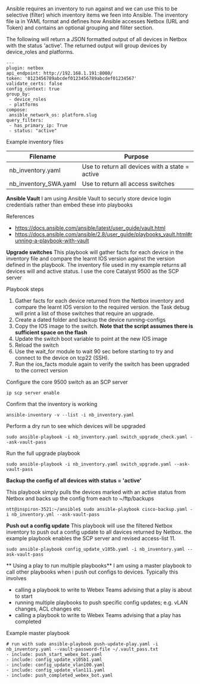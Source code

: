 Ansible requires an inventory to run against and we can use this to be selective (filter) which inventory items we feen into Ansible. The inventory file ia in YAML format and defines
how Ansible accesses Netbox (URL and Token) and contains an optional grouping and filiter section.

The following will return a JSON formatted output of all devices in Netbox with the status 'active'. The returned output will group devices by device_roles and platforms.
```
---
plugin: netbox
api_endpoint: http://192.168.1.191:8000/
token: '0123456789abcdef0123456789abcdef01234567'
validate_certs: false
config_context: true
group_by:
 - device_roles
 - platforms
compose:
 ansible_network_os: platform.slug
query_filters:
 - has_primary_ip: True
 - status: "active"
 ```

Example inventory files

| Filename | Purpose |
| ------ | ------ |
| nb_inventory.yaml | Use to return all devices with a state = active |
| nb_inventory_SWA.yaml | Use to return all access switches |

**Ansible Vault**
I am using Ansible Vault to securly store device login credentials rather than embed these into playbooks


References
*  https://docs.ansible.com/ansible/latest/user_guide/vault.html
*  https://docs.ansible.com/ansible/2.8/user_guide/playbooks_vault.html#running-a-playbook-with-vault

**Upgrade switches**
This playbook will gather facts for each device in the inventory file and compare the learnt IOS version against the version defined in the playbook. The inventory file used in my example returns all devices will and active status.
I use the core Catalyst 9500 as the SCP server

Playbook steps
1. Gather facts for each device returned from the Netbox inventory and compare the learnt IOS version to the required version. the Task debug will print a list of those switches that require an upgrade.
2. Create a dated folder and backup the device running-configs
3. Copy the IOS image to the switch. **Note that the script assumes there is sufficient space on the flash**
4. Update the switch boot variable to point at the new IOS image
5. Reload the switch
6. Use the wait_for module to wait 90 sec before starting to try and connect to the device on tcp22 (SSH). 
7. Run the ios_facts module again to verify the switch has been upgraded to the correct version


Configure the core 9500 switch as an SCP server
```
ip scp server enable
```

Confirm that the inventory is working
```
ansible-inventory -v --list -i nb_inventory.yaml
```

Perform a dry run to see which devices will be upgraded
```
sudo ansible-playbook -i nb_inventory.yaml switch_upgrade_check.yaml --ask-vault-pass
```

Run the full upgrade playbook
```
sudo ansible-playbook -i nb_inventory.yaml switch_upgrade.yaml --ask-vault-pass
```



**Backup the config of all devices with status = 'active'**

This playbook simply pulls the devices marked with an active status from Netbox and backs up the config from each to ~/ftp/backups
```
ntt@inspiron-3521:~/ansible$ sudo ansible-playbook cisco-backup.yaml -i nb_inventory.yml --ask-vault-pass
```



**Push out a config update**
This playbook will use the filtered Netbox inventory to push out a config update to all davices returned by Netbox. the example playbook enables the SCP server and revised access-list 11.
```
sudo ansible-playbook config_update_v105b.yaml -i nb_inventory.yaml --ask-vault-pass
```

** Using a play to run multiple playbooks**
I am using a master playbook to call other playbooks when i push out configs to devices. Typically this involves 

*  calling a playbook to write to Webex Teams advising that a play is about to start
*  running multiple playbooks to push specific config updates; e.g. vLAN changes, ACL changes etc
*  calling a playbook to write to Webex Teams advising that a play has completed

Example master playbook
```
# run with sudo ansible-playbook push-update-play.yaml -i nb_inventory.yaml --vault-password-file ~/.vault_pass.txt
- include: push_start_webex_bot.yaml
- include: config_update_v105b1.yaml
- include: config_update_vlan100.yaml
- include: config_update_vlan111.yaml
- include: push_completed_webex_bot.yaml
```